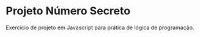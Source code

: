 
# Projeto Número Secreto

Exercício de projeto em Javascript para prática de lógica de programação.
